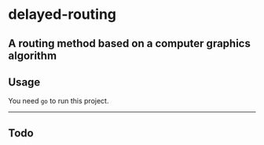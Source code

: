 # delayed-routing

## A routing method based on a computer graphics algorithm

## Usage

You need `go` to run this project.

---

## Todo
